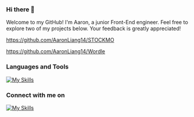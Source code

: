 ### Hi there 👋

Welcome to my GitHub! I'm Aaron, a junior Front-End engineer. Feel free to explore two of my projects below. Your feedback is greatly appreciated!

https://github.com/AaronLiang14/STOCKMO

https://github.com/AaronLiang14/Wordle

### Languages and Tools
[![My Skills](https://skillicons.dev/icons?i=ts,js,html,css,react,firebase,vite,postman)](https://skillicons.dev)



### Connect with me on

[![My Skills](https://skillicons.dev/icons?i=linkedin)](https://www.linkedin.com/in/aaron-liang)


<!--
**AaronLiang14/AaronLiang14** is a ✨ _special_ ✨ repository because its `README.md` (this file) appears on your GitHub profile.

Here are some ideas to get you started:

- 🔭 I’m currently working on ...
- 🌱 I’m currently learning ...
- 👯 I’m looking to collaborate on ...
- 🤔 I’m looking for help with ...
- 💬 Ask me about ...
- 📫 How to reach me: ...
- 😄 Pronouns: ...
- ⚡ Fun fact: ...
-->

